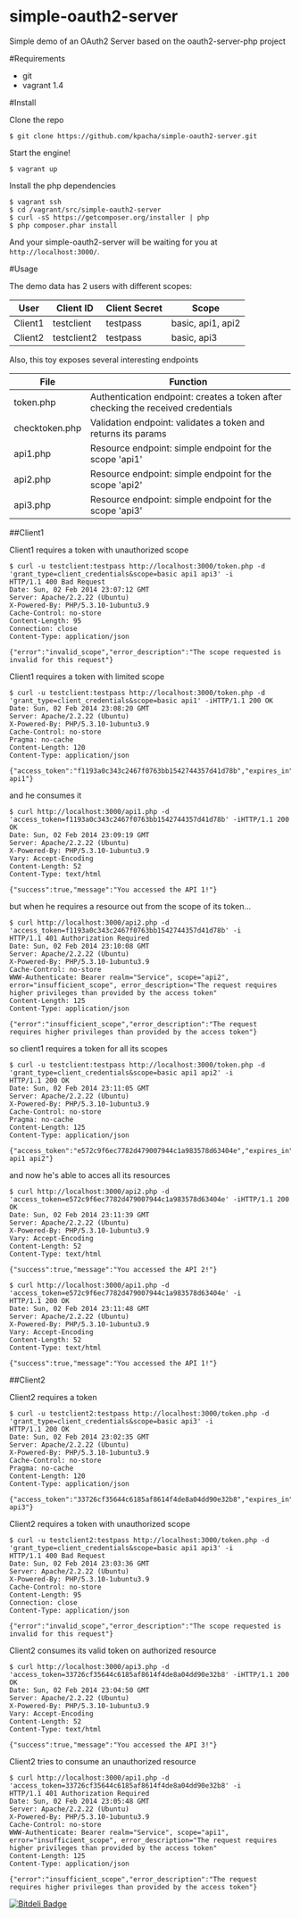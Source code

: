 simple-oauth2-server
====

Simple demo of an OAuth2 Server based on the oauth2-server-php project

#Requirements

* git
* vagrant 1.4

#Install

Clone the repo

	$ git clone https://github.com/kpacha/simple-oauth2-server.git

Start the engine!

	$ vagrant up

Install the php dependencies

	$ vagrant ssh
    $ cd /vagrant/src/simple-oauth2-server
	$ curl -sS https://getcomposer.org/installer | php
	$ php composer.phar install

And your simple-oauth2-server will be waiting for you at `http://localhost:3000/`.

#Usage

The demo data has 2 users with different scopes:

User | Client ID | Client Secret | Scope
-----|-----------|---------------|------
Client1 | testclient | testpass | basic, api1, api2
Client2 | testclient2 | testpass | basic, api3

Also, this toy exposes several interesting endpoints

File | Function
-----|-----------
token.php | Authentication endpoint: creates a token after checking the received credentials
checktoken.php | Validation endpoint: validates a token and returns its params
api1.php | Resource endpoint: simple endpoint for the scope 'api1'
api2.php | Resource endpoint: simple endpoint for the scope 'api2'
api3.php | Resource endpoint: simple endpoint for the scope 'api3'

##Client1 

Client1 requires a token with unauthorized scope

	$ curl -u testclient:testpass http://localhost:3000/token.php -d 'grant_type=client_credentials&scope=basic api1 api3' -i
	HTTP/1.1 400 Bad Request
	Date: Sun, 02 Feb 2014 23:07:12 GMT
	Server: Apache/2.2.22 (Ubuntu)
	X-Powered-By: PHP/5.3.10-1ubuntu3.9
	Cache-Control: no-store
	Content-Length: 95
	Connection: close
	Content-Type: application/json

	{"error":"invalid_scope","error_description":"The scope requested is invalid for this request"}

Client1 requires a token with limited scope

	$ curl -u testclient:testpass http://localhost:3000/token.php -d 'grant_type=client_credentials&scope=basic api1' -iHTTP/1.1 200 OK
	Date: Sun, 02 Feb 2014 23:08:20 GMT
	Server: Apache/2.2.22 (Ubuntu)
	X-Powered-By: PHP/5.3.10-1ubuntu3.9
	Cache-Control: no-store
	Pragma: no-cache
	Content-Length: 120
	Content-Type: application/json

	{"access_token":"f1193a0c343c2467f0763bb1542744357d41d78b","expires_in":3600,"token_type":"Bearer","scope":"basic api1"}

and he consumes it

	$ curl http://localhost:3000/api1.php -d 'access_token=f1193a0c343c2467f0763bb1542744357d41d78b' -iHTTP/1.1 200 OK
	Date: Sun, 02 Feb 2014 23:09:19 GMT
	Server: Apache/2.2.22 (Ubuntu)
	X-Powered-By: PHP/5.3.10-1ubuntu3.9
	Vary: Accept-Encoding
	Content-Length: 52
	Content-Type: text/html

	{"success":true,"message":"You accessed the API 1!"}

but when he requires a resource out from the scope of its token...

	$ curl http://localhost:3000/api2.php -d 'access_token=f1193a0c343c2467f0763bb1542744357d41d78b' -i
	HTTP/1.1 401 Authorization Required
	Date: Sun, 02 Feb 2014 23:10:08 GMT
	Server: Apache/2.2.22 (Ubuntu)
	X-Powered-By: PHP/5.3.10-1ubuntu3.9
	Cache-Control: no-store
	WWW-Authenticate: Bearer realm="Service", scope="api2", error="insufficient_scope", error_description="The request requires higher privileges than provided by the access token"
	Content-Length: 125
	Content-Type: application/json

	{"error":"insufficient_scope","error_description":"The request requires higher privileges than provided by the access token"}

so client1 requires a token for all its scopes

	$ curl -u testclient:testpass http://localhost:3000/token.php -d 'grant_type=client_credentials&scope=basic api1 api2' -i
	HTTP/1.1 200 OK
	Date: Sun, 02 Feb 2014 23:11:05 GMT
	Server: Apache/2.2.22 (Ubuntu)
	X-Powered-By: PHP/5.3.10-1ubuntu3.9
	Cache-Control: no-store
	Pragma: no-cache
	Content-Length: 125
	Content-Type: application/json

	{"access_token":"e572c9f6ec7782d479007944c1a983578d63404e","expires_in":3600,"token_type":"Bearer","scope":"basic api1 api2"}

and now he's able to acces all its resources

	$ curl http://localhost:3000/api2.php -d 'access_token=e572c9f6ec7782d479007944c1a983578d63404e' -iHTTP/1.1 200 OK
	Date: Sun, 02 Feb 2014 23:11:39 GMT
	Server: Apache/2.2.22 (Ubuntu)
	X-Powered-By: PHP/5.3.10-1ubuntu3.9
	Vary: Accept-Encoding
	Content-Length: 52
	Content-Type: text/html

	{"success":true,"message":"You accessed the API 2!"}

	$ curl http://localhost:3000/api1.php -d 'access_token=e572c9f6ec7782d479007944c1a983578d63404e' -i
	HTTP/1.1 200 OK
	Date: Sun, 02 Feb 2014 23:11:48 GMT
	Server: Apache/2.2.22 (Ubuntu)
	X-Powered-By: PHP/5.3.10-1ubuntu3.9
	Vary: Accept-Encoding
	Content-Length: 52
	Content-Type: text/html

	{"success":true,"message":"You accessed the API 1!"}

##Client2

Client2 requires a token

	$ curl -u testclient2:testpass http://localhost:3000/token.php -d 'grant_type=client_credentials&scope=basic api3' -i
	HTTP/1.1 200 OK
	Date: Sun, 02 Feb 2014 23:02:35 GMT
	Server: Apache/2.2.22 (Ubuntu)
	X-Powered-By: PHP/5.3.10-1ubuntu3.9
	Cache-Control: no-store
	Pragma: no-cache
	Content-Length: 120
	Content-Type: application/json

	{"access_token":"33726cf35644c6185af8614f4de8a04dd90e32b8","expires_in":3600,"token_type":"Bearer","scope":"basic api3"}

Client2 requires a token with unauthorized scope

	$ curl -u testclient2:testpass http://localhost:3000/token.php -d 'grant_type=client_credentials&scope=basic api1 api3' -i
	HTTP/1.1 400 Bad Request
	Date: Sun, 02 Feb 2014 23:03:36 GMT
	Server: Apache/2.2.22 (Ubuntu)
	X-Powered-By: PHP/5.3.10-1ubuntu3.9
	Cache-Control: no-store
	Content-Length: 95
	Connection: close
	Content-Type: application/json

	{"error":"invalid_scope","error_description":"The scope requested is invalid for this request"}

Client2 consumes its valid token on authorized resource

	$ curl http://localhost:3000/api3.php -d 'access_token=33726cf35644c6185af8614f4de8a04dd90e32b8' -iHTTP/1.1 200 OK
	Date: Sun, 02 Feb 2014 23:04:50 GMT
	Server: Apache/2.2.22 (Ubuntu)
	X-Powered-By: PHP/5.3.10-1ubuntu3.9
	Vary: Accept-Encoding
	Content-Length: 52
	Content-Type: text/html

	{"success":true,"message":"You accessed the API 3!"}

Client2 tries to consume an unauthorized resource

	$ curl http://localhost:3000/api1.php -d 'access_token=33726cf35644c6185af8614f4de8a04dd90e32b8' -i
	HTTP/1.1 401 Authorization Required
	Date: Sun, 02 Feb 2014 23:05:48 GMT
	Server: Apache/2.2.22 (Ubuntu)
	X-Powered-By: PHP/5.3.10-1ubuntu3.9
	Cache-Control: no-store
	WWW-Authenticate: Bearer realm="Service", scope="api1", error="insufficient_scope", error_description="The request requires higher privileges than provided by the access token"
	Content-Length: 125
	Content-Type: application/json

	{"error":"insufficient_scope","error_description":"The request requires higher privileges than provided by the access token"}

[![Bitdeli Badge](https://d2weczhvl823v0.cloudfront.net/kpacha/simple-oauth2-server/trend.png)](https://bitdeli.com/free "Bitdeli Badge")
